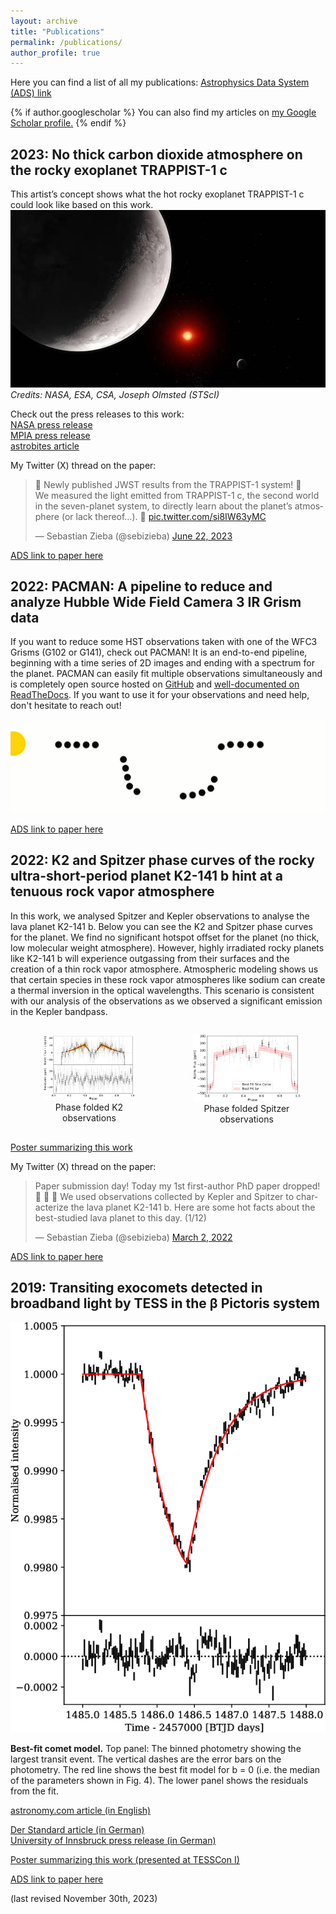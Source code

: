 ```yaml
---
layout: archive
title: "Publications"
permalink: /publications/
author_profile: true
---
```



Here you can find a list of all my publications: [Astrophysics Data System (ADS) link](
https://ui.adsabs.harvard.edu/user/libraries/1ryuxALvQN2rWE-86p4lCQ)

{% if author.googlescholar %}
  You can also find my articles on <u><a href="{{author.googlescholar}}">my Google Scholar profile</a>.</u>
{% endif %}


2023: No thick carbon dioxide atmosphere on the rocky exoplanet TRAPPIST-1 c
----------------------------------------------------------------------------

This artist’s concept shows what the hot rocky exoplanet TRAPPIST-1 c could look like based on this work.
![artist impression of TRAPPIST-1 c](/images/stsci-01h2tjpnhw1319q5kgct205kex.webp)  
*Credits: NASA, ESA, CSA, Joseph Olmsted (STScI)*

Check out the press releases to this work:  
[NASA press release](https://www.nasa.gov/universe/webb-rules-out-thick-carbon-dioxide-atmosphere-for-rocky-exoplanet/)  
[MPIA press release](https://www.mpg.de/20455810/searching-for-an-atmosphere-on-the-rocky-exoplanet-trappist-1-c)  
[astrobites article](https://astrobites.org/2023/08/08/vibe-checking-trappist-1c/)

My Twitter (X) thread on the paper:

<blockquote class="twitter-tweet"><p lang="en" dir="ltr">🚨 Newly published JWST results from the TRAPPIST-1 system! 🚨<br>We measured the light emitted from TRAPPIST-1 c, the second world in the seven-planet system, to directly learn about the planet’s atmosphere (or lack thereof…). 🧵 <a href="https://t.co/si8IW63yMC">pic.twitter.com/si8IW63yMC</a></p>&mdash; Sebastian Zieba (@sebizieba) <a href="https://twitter.com/sebizieba/status/1671973674562232340?ref_src=twsrc%5Etfw">June 22, 2023</a></blockquote> <script async src="https://platform.twitter.com/widgets.js" charset="utf-8"></script>

[ADS link to paper here](https://ui.adsabs.harvard.edu/abs/2023Natur.620..746Z/abstract)

2022: PACMAN: A pipeline to reduce and analyze Hubble Wide Field Camera 3 IR Grism data
---------------------------------------------------------------------------------------

If you want to reduce some HST observations taken with one of the WFC3 Grisms (G102 or G141), check out PACMAN! It is an end-to-end pipeline, beginning with a time series of 2D images and ending with a spectrum for the planet. PACMAN can easily fit multiple observations simultaneously and is completely open source hosted on [GitHub](
https://github.com/sebastian-zieba/PACMAN) and [well-documented on ReadTheDocs](
https://pacmandocs.readthedocs.io/en/latest/). If you want to use it for your observations and need help, don't hesitate to reach out!

![PACMAN_logo](/images/Pacman_V2.gif)

[ADS link to paper here](https://ui.adsabs.harvard.edu/abs/2022JOSS....7.4838Z/abstract)

2022: K2 and Spitzer phase curves of the rocky ultra-short-period planet K2-141 b hint at a tenuous rock vapor atmosphere
-------------------------------------------------------------------------------------------------------------------------

In this work, we analysed Spitzer and Kepler observations to analyse the lava planet K2-141 b. Below you can see the K2 and Spitzer phase curves for the planet. We find no significant hotspot offset for the planet (no thick, low molecular weight atmosphere). However, highly irradiated rocky planets like K2-141 b will experience outgassing from their surfaces and the creation of a thin rock vapor atmosphere. Atmospheric modeling shows us that certain species in these rock vapor atmospheres like sodium can create a thermal inversion in the optical wavelengths. This scenario is consistent with our analysis of the observations as we observed a significant emission in the Kepler bandpass.



<div style="display: flex; flex-direction: row; justify-content: space-around; align-items: center; text-align: center;">
  <figure>
    <img src="/images/k2.png" alt="First Image" style="width: 85%;">
    <figcaption>Phase folded K2 observations</figcaption>
  </figure>

  <figure>
    <img src="/images/spitzer.png" alt="Second Image" style="width: 115%;">
    <figcaption>Phase folded Spitzer observations</figcaption>
  </figure>

</div>


[Poster summarizing this work](https://sebastian-zieba.github.io/files/poster_k2141b.pdf)

My Twitter (X) thread on the paper:

<blockquote class="twitter-tweet"><p lang="en" dir="ltr">Paper submission day! Today my 1st first-author PhD paper dropped! 🥳 🥳 🥳 We used observations collected by Kepler and Spitzer to characterize the lava planet K2-141 b. Here are some hot facts about the best-studied lava planet to this day. (1/12)</p>&mdash; Sebastian Zieba (@sebizieba) <a href="https://twitter.com/sebizieba/status/1499005718078406656?ref_src=twsrc%5Etfw">March 2, 2022</a></blockquote> <script async src="https://platform.twitter.com/widgets.js" charset="utf-8"></script>

[ADS link to paper here](https://ui.adsabs.harvard.edu/abs/2022A%26A...664A..79Z/abstract)

2019: Transiting exocomets detected in broadband light by TESS in the β Pictoris system
---------------------------------------------------------------------------------------

![exocomet](/images/exocomet_fig.png)

**Best-fit comet model.** Top panel: The binned photometry showing the largest transit event. The vertical dashes are the error bars on the photometry. The red line shows the best fit model for b = 0 (i.e. the median of the parameters shown in Fig. 4). The lower panel shows the residuals from the fit.

[astronomy.com article (in English)](https://www.astronomy.com/science/tess-spots-its-first-exocomet-around-one-of-the-skys-brightest-stars/)  

[Der Standard article (in German)](https://www.derstandard.de/story/2000103698443/tiroler-student-entdeckte-drei-exokometen-um-den-stern-beta-pictoris)  
[University of Innsbruck press release (in German)](https://www.uibk.ac.at/archive/public-relations/presse/archiv/2019/1149/)  

[Poster summarizing this work (presented at TESSCon I)](https://sebastian-zieba.github.io/files/poster_exocomets.pdf)

[ADS link to paper here](https://ui.adsabs.harvard.edu/abs/2019A%26A...625L..13Z/abstract)


(last revised November 30th, 2023)

